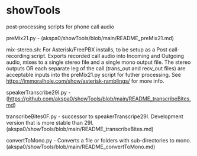 # showTools
post-processing scripts for phone call audio

preMix21.py - (akspa0/showTools/blob/main/README_preMix21.md)

mix-stereo.sh: For Asterisk/FreePBX installs, to be setup as a Post call-recording script. Exports recorded call audio into Incoming and Outgoing audio, mixes to a single stereo file and a single mono output file. The stereo outputs OR each separate leg of the call (trans_out and recv_out files) are acceptable inputs into the preMix21.py script for futher processing. See https://immoralhole.com/show/asterisk-ramblings/ for more info.


speakerTranscribe29I.py - (https://github.com/akspa0/showTools/blob/main/README_transcribeBites.md)


transcribeBites0F.py - successor to speakerTranscripe29I. Development version that is more stable than 29I.
(akspa0/showTools/blob/main/README_transcribeBites.md)

convertToMono.py - Converts a file or folders with sub-directories to mono. (akspa0/showTools/blob/main/README_convertToMono.md)
